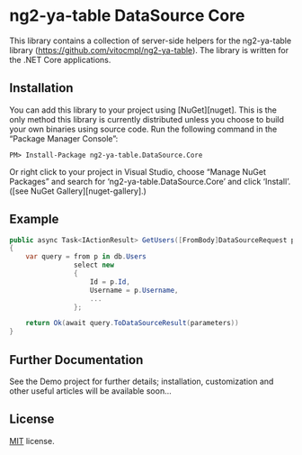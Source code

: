 ng2-ya-table DataSource Core
===============================

This library contains a collection of server-side helpers for the ng2-ya-table library (https://github.com/vitocmpl/ng2-ya-table). 
The library is written for the .NET Core applications.


## Installation

You can add this library to your project using [NuGet][nuget]. This is the only method this library is currently distributed unless
you choose to build your own binaries using source code. Run the following command in the “Package Manager Console”:

    PM> Install-Package ng2-ya-table.DataSource.Core
    
Or right click to your project in Visual Studio, choose “Manage NuGet Packages” and search for ‘ng2-ya-table.DataSource.Core’ and click ‘Install’.
([see NuGet Gallery][nuget-gallery].)


## Example 

```csharp
public async Task<IActionResult> GetUsers([FromBody]DataSourceRequest parameters)
{
    var query = from p in db.Users
                select new
                {
                    Id = p.Id,
                    Username = p.Username,
                    ...
                };

    return Ok(await query.ToDataSourceResult(parameters))
}
```


## Further Documentation

See the Demo project for further details; installation, customization and other useful articles will be available soon...


## License

[MIT](LICENSE) license.